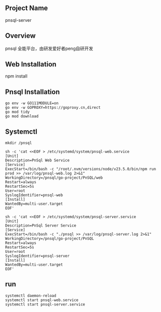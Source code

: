 ## Project Name
pnsql-server


## Overview
pnsql 全能平台，由研发爱好者peng自研开发


## Web Installation
npm install

## Pnsql Installation

```
go env -w GO111MODULE=on
go env -w GOPROXY=https://goproxy.cn,direct
go mod tidy
go mod download
```

## Systemctl

```
mkdir /pnsql

sh -c 'cat <<EOF > /etc/systemd/system/pnsql-web.service
[Unit]
Description=PnSql Web Service
[Service]
ExecStart=/bin/bash -c "/root/.nvm/versions/node/v23.5.0/bin/npm run prod >> /var/log/pnsql-web.log 2>&1"
WorkingDirectory=/pnsql/go-project/PnSQL/web
Restart=always
RestartSec=5s
User=root
SyslogIdentifier=pnsql-web
[Install]
WantedBy=multi-user.target
EOF'
```

```
sh -c 'cat <<EOF > /etc/systemd/system/pnsql-server.service
[Unit]
Description=PnSql Server Service
[Service]
ExecStart=/bin/bash -c "./pnsql >> /var/log/pnsql-server.log 2>&1"
WorkingDirectory=/pnsql/go-project/PnSQL
Restart=always
RestartSec=5s
User=root
SyslogIdentifier=pnsql-server
[Install]
WantedBy=multi-user.target
EOF'
```


## run

```
systemctl daemon-reload
systemctl start pnsql-web.service
systemctl start pnsql-server.service
```
